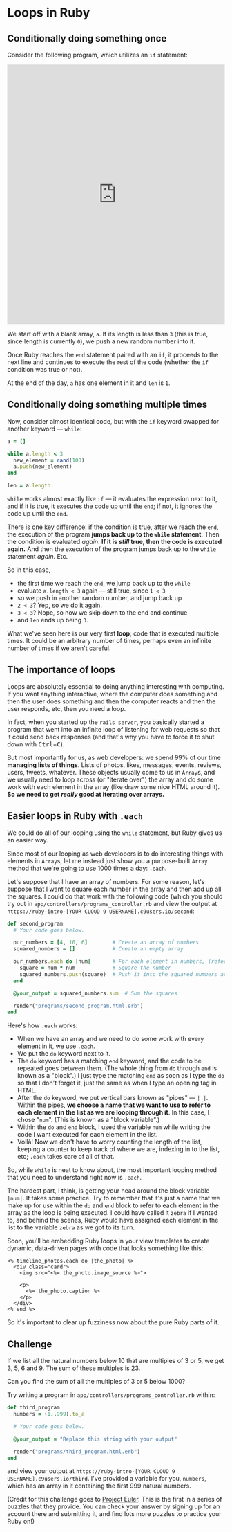 # Loops in Ruby

## Conditionally doing something once

Consider the following program, which utilizes an `if` statement:

<iframe frameborder="0" width="100%" height="600px" src="https://repl.it/@raghubetina/loops-conditionally-doing-something-once?lite=true"></iframe>

We start off with a blank array, `a`. If its length is less than `3` (this is true, since length is currently `0`), we push a new random number into it.

Once Ruby reaches the `end` statement paired with an `if`, it proceeds to the next line and continues to execute the rest of the code (whether the `if` condition was true or not).

At the end of the day, `a` has one element in it and `len` is `1`.

## Conditionally doing something multiple times

Now, consider almost identical code, but with the `if` keyword swapped for another keyword — `while`:

```ruby
a = []

while a.length < 3
  new_element = rand(100)
  a.push(new_element)
end

len = a.length
```

`while` works almost exactly like `if` — it evaluates the expression next to it, and if it is true, it executes the code up until the `end`; if not, it ignores the code up until the `end`.

There is one key difference: if the condition is true, after we reach the `end`, the execution of the program **jumps back up to the `while` statement**. Then the condition is evaluated *again*. **If it is *still* true, then the code is executed again.** And then the execution of the program jumps back up to the `while` statement *again*. Etc.

So in this case,

 - the first time we reach the `end`, we jump back up to the `while`
 - evaluate `a.length < 3` again — still true, since `1 < 3`
 - so we push in another random number, and jump back up
 - `2 < 3`? Yep, so we do it again.
 - `3 < 3`? Nope, so now we skip down to the end and continue
 - and `len` ends up being `3`.

What we've seen here is our very first **loop**; code that is executed multiple times. It could be an arbitrary number of times, perhaps even an infinite number of times if we aren't careful.

## The importance of loops

Loops are absolutely essential to doing anything interesting with computing. If you want anything interactive, where the computer does something and then the user does something and then the computer reacts and then the user responds, etc, then you need a loop.

In fact, when you started up the `rails server`, you basically started a program that went into an infinite loop of listening for web requests so that it could send back responses (and that's why you have to force it to shut down with <kbd>Ctrl</kbd>+<kbd>C</kbd>).

But most importantly for us, as web developers: we spend 99% of our time **managing lists of things**. Lists of photos, likes, messages, events, reviews, users, tweets, whatever. These objects usually come to us in `Array`s, and we usually need to loop across (or "iterate over") the array and do some work with each element in the array (like draw some nice HTML around it). **So we need to get *really* good at iterating over arrays.**

## Easier loops in Ruby with `.each`

We could do all of our looping using the `while` statement, but Ruby gives us an easier way.

Since most of our looping as web developers is to do interesting things with elements in `Array`s, let me instead just show you a purpose-built `Array` method that we're going to use 1000 times a day: `.each`.

Let's suppose that I have an array of numbers. For some reason, let's suppose that I want to square each number in the array and then add up all the squares. I could do that work with the following code (which you should try out in `app/controllers/programs_controller.rb` and view the output at `https://ruby-intro-[YOUR CLOUD 9 USERNAME].c9users.io/second`:

```ruby
def second_program
  # Your code goes below.

  our_numbers = [4, 10, 6]        # Create an array of numbers
  squared_numbers = []            # Create an empty array

  our_numbers.each do |num|       # For each element in numbers, (refer to it as "num")
    square = num * num            # Square the number
    squared_numbers.push(square)  # Push it into the squared_numbers array
  end

  @your_output = squared_numbers.sum  # Sum the squares

  render("programs/second_program.html.erb")
end
```

Here's how `.each` works:

 - When we have an array and we need to do some work with every element in it, we use `.each`.
 - We put the `do` keyword next to it.
 - The `do` keyword has a matching `end` keyword, and the code to be repeated goes between them. (The whole thing from `do` through `end` is known as a "block".) I just type the matching `end` as soon as I type the `do` so that I don't forget it, just the same as when I type an opening tag in HTML.
 - After the `do` keyword, we put vertical bars known as "pipes" — `| |`. Within the pipes, **we choose a name that we want to use to refer to each element in the list as we are looping through it**. In this case, I chose "`num`". (This is known as a "block variable".)
 - Within the `do` and `end` block, I used the variable `num` while writing the code I want executed for each element in the list.
 - Voilà! Now we don't have to worry counting the length of the list, keeping a counter to keep track of where we are, indexing in to the list, etc; `.each` takes care of all of that.

So, while `while` is neat to know about, the most important looping method that you need to understand right now is `.each`.

The hardest part, I think, is getting your head around the block variable `|num|`. It takes some practice. Try to remember that it's just a name that we make up for use within the `do` and `end` block to refer to each element in the array as the loop is being executed. I could have called it `zebra` if I wanted to, and behind the scenes, Ruby would have assigned each element in the list to the variable `zebra` as we got to its turn.

Soon, you'll be embedding Ruby loops in your view templates to create dynamic, data-driven pages with code that looks something like this:

```erb
<% timeline_photos.each do |the_photo| %>
  <div class="card">
    <img src="<%= the_photo.image_source %>">

    <p>
      <%= the_photo.caption %>
    </p>
  </div>
<% end %>
```

So it's important to clear up fuzziness now about the pure Ruby parts of it.

## Challenge

If we list all the natural numbers below 10 that are multiples of 3 or 5, we get 3, 5, 6 and 9. The sum of these multiples is 23.

Can you find the sum of all the multiples of 3 or 5 below 1000?

Try writing a program in `app/controllers/programs_controller.rb` within:

```ruby
def third_program
  numbers = (1..999).to_a

  # Your code goes below.

  @your_output = "Replace this string with your output"

  render("programs/third_program.html.erb")
end
```

and view your output at `https://ruby-intro-[YOUR CLOUD 9 USERNAME].c9users.io/third`. I've provided a variable for you, `numbers`, which has an array in it containing the first 999 natural numbers.

(Credit for this challenge goes to [Project Euler](https://projecteuler.net). This is the first in a series of puzzles that they provide. You can check your answer by signing up for an account there and submitting it, and find lots more puzzles to practice your Ruby on!)
